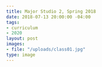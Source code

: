 ```yaml
---
title: Major Studio 2, Spring 2018
date: 2018-07-13 20:00:00 -04:00
tags:
- curriculum
- 2020
layout: post
images:
- file: "/uploads/class01.jpg"
type: image
---
```


